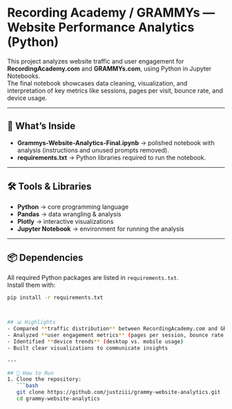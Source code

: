 # Recording Academy / GRAMMYs — Website Performance Analytics (Python)

This project analyzes website traffic and user engagement for **RecordingAcademy.com** and **GRAMMYs.com**, using Python in Jupyter Notebooks.  
The final notebook showcases data cleaning, visualization, and interpretation of key metrics like sessions, pages per visit, bounce rate, and device usage.

---

## 📂 What’s Inside
- **Grammys-Website-Analytics-Final.ipynb** → polished notebook with analysis (instructions and unused prompts removed).    
- **requirements.txt** → Python libraries required to run the notebook.  

---

## 🛠️ Tools & Libraries
- **Python** → core programming language  
- **Pandas** → data wrangling & analysis  
- **Plotly** → interactive visualizations  
- **Jupyter Notebook** → environment for running the analysis  

---

## 📦 Dependencies
All required Python packages are listed in `requirements.txt`.  
Install them with:  

```bash
pip install -r requirements.txt



## 📊 Highlights
- Compared **traffic distribution** between RecordingAcademy.com and GRAMMYs.com  
- Analyzed **user engagement metrics** (pages per session, bounce rate, average session duration)  
- Identified **device trends** (desktop vs. mobile usage)  
- Built clear visualizations to communicate insights  

---

## 🚀 How to Run
1. Clone the repository:
   ```bash
   git clone https://github.com/justziii/grammy-website-analytics.git
   cd grammy-website-analytics


